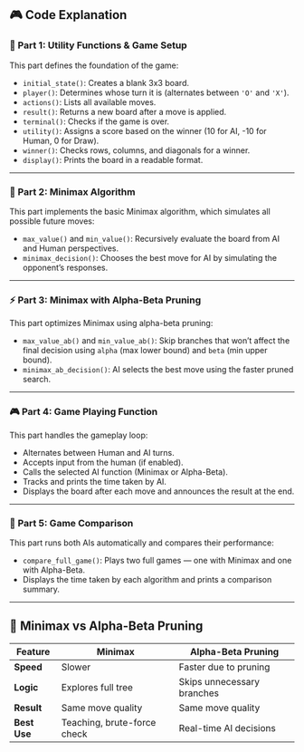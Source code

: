 
## 🎮 Code Explanation

### 🧩 Part 1: Utility Functions & Game Setup  
This part defines the foundation of the game:

- `initial_state()`: Creates a blank 3x3 board.  
- `player()`: Determines whose turn it is (alternates between `'O'` and `'X'`).  
- `actions()`: Lists all available moves.  
- `result()`: Returns a new board after a move is applied.  
- `terminal()`: Checks if the game is over.  
- `utility()`: Assigns a score based on the winner (10 for AI, -10 for Human, 0 for Draw).  
- `winner()`: Checks rows, columns, and diagonals for a winner.  
- `display()`: Prints the board in a readable format.

---

### 🧠 Part 2: Minimax Algorithm  
This part implements the basic Minimax algorithm, which simulates all possible future moves:

- `max_value()` and `min_value()`: Recursively evaluate the board from AI and Human perspectives.  
- `minimax_decision()`: Chooses the best move for AI by simulating the opponent’s responses.

---

### ⚡ Part 3: Minimax with Alpha-Beta Pruning  
This part optimizes Minimax using alpha-beta pruning:

- `max_value_ab()` and `min_value_ab()`: Skip branches that won’t affect the final decision using `alpha` (max lower bound) and `beta` (min upper bound).  
- `minimax_ab_decision()`: AI selects the best move using the faster pruned search.

---

### 🎮 Part 4: Game Playing Function  
This part handles the gameplay loop:

- Alternates between Human and AI turns.  
- Accepts input from the human (if enabled).  
- Calls the selected AI function (Minimax or Alpha-Beta).  
- Tracks and prints the time taken by AI.  
- Displays the board after each move and announces the result at the end.

---

### 🧪 Part 5: Game Comparison  
This part runs both AIs automatically and compares their performance:

- `compare_full_game()`: Plays two full games — one with Minimax and one with Alpha-Beta.  
- Displays the time taken by each algorithm and prints a comparison summary.

---

## 🤖 Minimax vs Alpha-Beta Pruning

| Feature        | Minimax            | Alpha-Beta Pruning              |
|----------------|--------------------|----------------------------------|
| **Speed**      | Slower             | Faster due to pruning            |
| **Logic**      | Explores full tree | Skips unnecessary branches       |
| **Result**     | Same move quality  | Same move quality                |
| **Best Use**   | Teaching, brute-force check | Real-time AI decisions  |
